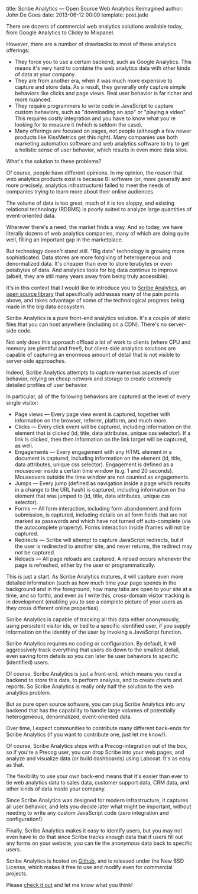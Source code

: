 title: Scribe Analytics &mdash; Open Source Web Analytics Reimagined
author: John De Goes
date: 2013-06-12 00:00
template: post.jade

There are dozens of commercial web analytics solutions available today, from Google Analytics to Clicky to Mixpanel. 

However, there are a number of drawbacks to most of these analytics offerings:

* They force you to use a certain backend, such as Google Analytics. This means it's very hard to combine the web analytics data with other kinds of data at your company.
* They are from another era, when it was much more expensive to capture and store data. As a result, they generally only capture simple behaviors like clicks and page views. Real user behavior is far richer and more nuanced.
* They require programmers to write code in JavaScript to capture custom behaviors, such as "downloading an app" or "playing a video". This requires costly integration and you have to know what you're looking for to measure it (which is seldom the case).
* Many offerings are focused on pages, not people (although a few newer products like KissMetrics get this right). Many companies use both marketing automation software and web analytics software to try to get a holistic sense of user behavior, which results in even more data silos.

What's the solution to these problems? 

Of course, people have different opinions. In my opinion, the reason that web analytics products exist is because BI software (or, more generally and more precisely, analytics infrastructure) failed to meet the needs of companies trying to learn more about their online audiences.

The volume of data is too great, much of it is too sloppy, and existing relational technology (RDBMS) is poorly suited to analyze large quantities of event-oriented data.

Wherever there's a need, the market finds a way. And so today, we have literally dozens of web analytics companies, many of which are doing quite well, filling an important gap in the marketplace.

But technology doesn't stand still. "Big data" technology is growing more sophisticated. Data stores are more forgiving of heterogeneous and denormalized data. It's cheaper than ever to store terabytes or even petabytes of data. And analytics tools for big data continue to improve (albeit, they are still many years away from being truly accessible).

It's in this context that I would like to introduce you to [Scribe Analytics](https://github.com/scribe-analytics/scribe-analytics), an [open source library](https://github.com/scribe-analytics/scribe-analytics) that specifically addresses many of the pain points above, and takes advantage of some of the technological progress being made in the big data ecosystem.

Scribe Analytics is a pure front-end analytics solution. It's a couple of static files that you can host anywhere (including on a CDN). There's no server-side code.

Not only does this approach offload a lot of work to clients (where CPU and memory are plentiful and free!), but client-side analytics solutions are capable of capturing an enormous amount of detail that is not visible to server-side approaches.

Indeed, Scribe Analytics attempts to capture numerous aspects of user behavior, relying on cheap network and storage to create extremely detailed profiles of user behavior.

In particular, all of the following behaviors are captured at the level of every single visitor:

* Page views &mdash; Every page view event is captured, together with information on the browser, referrer, platform, and much more.
* Clicks &mdash; Every click event will be captured, including information on the element that is clicked (id, title, data attributes, unique css selector). If a link is clicked, then then information on the link target will be captured, as well.
* Engagements &mdash; Every engagement with any HTML element in a document is captured, including information on the element (id, title, data attributes, unique css selector). Engagement is defined as a mouseover inside a certain time window (e.g. 1 and 20 seconds). Mouseovers outside the time window are not counted as engagements.
* Jumps &mdash; Every jump (defined as navigation inside a page which results in a change to the URL hash) is captured, including information on the element that was jumped to (id, title, data attributes, unique css selector).
* Forms &mdash; All form interaction, including form abandonment and form submission, is captured, including details on all form fields that are not marked as passwords and which have not turned off auto-complete (via the autocomplete property). Forms interaction inside iframes will not be captured.
* Redirects &mdash; Scribe will attempt to capture JavaScript redirects, but if the user is redirected to another site, and never returns, the redirect may not be captured.
* Reloads &mdash; All page reloads are captured. A reload occurs whenever the page is refreshed, either by the user or programmatically.

This is just a start. As Scribe Analytics matures, it will capture even more detailed information (such as how much time your page spends in the background and in the foreground, how many tabs are open to your site at a time, and so forth), and even as I write this, cross-domain visitor tracking is in development (enabling you to see a complete picture of your users as they cross different online properties).

Scribe Analytics is capable of tracking all this data either anonymously, using persistent visitor ids, or tied to a specific identified user, if you supply information on the identity of the user by invoking a JavaScript function.

Scribe Analytics requires no coding or configuration. By default, it will aggressively track everything that users do down to the smallest detail, even saving form details so you can later tie user behaviors to specific (identified) users.

Of course, Scribe Analytics is just a front-end, which means you need a backend to store this data, to perform analysis, and to create charts and reports. So Scribe Analytics is really only half the solution to the web analytics problem.

But as pure open source software, you can plug Scribe Analytics into any backend that has the capability to handle large volumes of potentially heterogeneous, denormalized, event-oriented data.

Over time, I expect communities to contribute many different back-ends for Scribe Analytics (if you want to contribute one, just let me know!).

Of course, Scribe Analytics ships with a Precog-integration out of the box, so if you're a Precog user, you can drop Scribe into your web pages, and analyze and visualize data (or build dashboards) using Labcoat. It's as easy as that.

The flexibility to use your own back-end means that it's easier than ever to tie web analytics data to sales data, customer support data, CRM data, and other kinds of data inside your company. 

Since Scribe Analytics was designed for modern infrastructure, it captures all user behavior, and lets you decide later what might be important, without needing to write any custom JavaScript code (zero integration and configuration!).

Finally, Scribe Analytics makes it easy to identify users, but you may not even have to do that since Scribe tracks enough data that if users fill out any forms on your website, you can tie the anonymous data back to specific users.

Scribe Analytics is hosted on [Github](https://github.com/scribe-analytics/scribe-analytics), and is released under the New BSD License, which makes it free to use and modify even for commercial projects.

Please [check it out](https://github.com/scribe-analytics/scribe-analytics) and let me know what you think!
